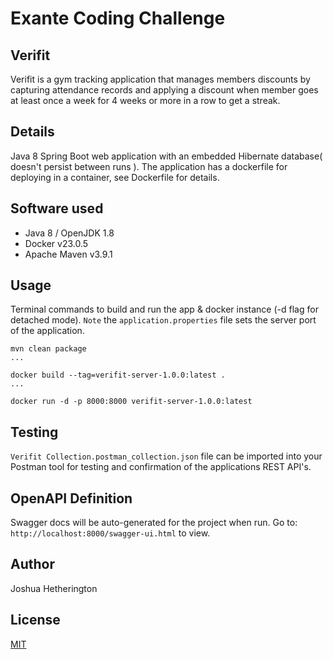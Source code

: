 # Exante Coding Challenge

## Verifit 
Verifit is a gym tracking application that manages members discounts by capturing attendance records and applying a discount when member goes at least once a week for 4 weeks or more in a row to get a streak.

## Details
Java 8 Spring Boot web application with an embedded Hibernate database( doesn't persist between runs ).
The application has a dockerfile for deploying in a container, see Dockerfile for details.

## Software used
- Java 8 / OpenJDK 1.8
- Docker v23.0.5
- Apache Maven v3.9.1

## Usage
Terminal commands to build and run the app & docker instance (-d flag for detached mode). `Note` the
`application.properties` file sets the server port of the application.
```shell
mvn clean package
...

docker build --tag=verifit-server-1.0.0:latest .
...

docker run -d -p 8000:8000 verifit-server-1.0.0:latest
```
## Testing
`Verifit Collection.postman_collection.json` file can be imported into your Postman tool for testing and confirmation of the applications REST API's.

## OpenAPI Definition
Swagger docs will be auto-generated for the project when run. Go to: `http://localhost:8000/swagger-ui.html` to view.

## Author
Joshua Hetherington

## License
[MIT](https://choosealicense.com/licenses/mit/)
